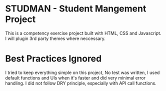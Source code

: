 # STUDMAN - Student Mangement Project

This is a competency exercise project built with HTML, CSS and Javascript. I will plugin 3rd party themes where neccessary.

# Best Practices Ignored

I tried to keep everything simple on this project, No test was written, I used default functions and UIs when it's faster and did  very minimal error handling. I did not follow DRY principle, especially with API call functions.